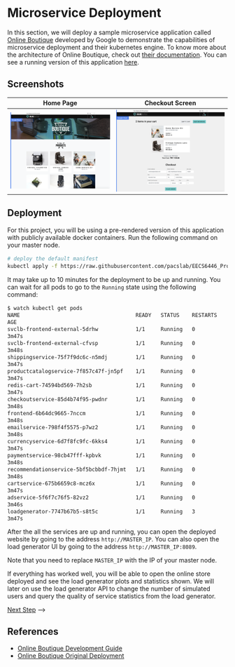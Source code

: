 # Microservice Deployment

In this section, we will deploy a sample microservice application called 
[Online Boutique](https://github.com/GoogleCloudPlatform/microservices-demo/)
developed by Google to demonstrate the capabilities of microservice deployment
and their kubernetes engine. To know more about the architecture of Online Boutique,
check out [their documentation](https://github.com/GoogleCloudPlatform/microservices-demo#architecture). You can see a running version of this application [here](https://onlineboutique.dev/).

## Screenshots

| Home Page                                                                                                         | Checkout Screen                                                                                                    |
| ----------------------------------------------------------------------------------------------------------------- | ------------------------------------------------------------------------------------------------------------------ |
| [![Screenshot of store homepage](./img/online-boutique-frontend-1.png)](./img/online-boutique-frontend-1.png) | [![Screenshot of checkout screen](./img/online-boutique-frontend-2.png)](./img/online-boutique-frontend-2.png) |

## Deployment

For this project, you will be using a pre-rendered version of this application with
publicly available docker containers. Run the following command on your master node. 

```sh
# deploy the default manifest
kubectl apply -f https://raw.githubusercontent.com/pacslab/EECS6446_Project/main/files/online-boutique.yaml
```

It may take up to 10 minutes for the deployment to be up and running. You can
wait for all pods to go to the `Running` state using the following command:

```console
$ watch kubectl get pods
NAME                                     READY   STATUS    RESTARTS   AGE
svclb-frontend-external-5drhw            1/1     Running   0          3m47s
svclb-frontend-external-cfvsp            1/1     Running   0          3m48s
shippingservice-75f7f9dc6c-n5mdj         1/1     Running   0          3m47s
productcatalogservice-7f857c47f-jn5pf    1/1     Running   0          3m47s
redis-cart-74594bd569-7h2sb              1/1     Running   0          3m47s
checkoutservice-85d4b74f95-pwdnr         1/1     Running   0          3m48s
frontend-6b64dc9665-7nccm                1/1     Running   0          3m48s
emailservice-798f4f5575-p7wz2            1/1     Running   0          3m48s
currencyservice-6d7f8fc9fc-6kks4         1/1     Running   0          3m47s
paymentservice-98cb47fff-kpbvk           1/1     Running   0          3m48s
recommendationservice-5bf5bcbbdf-7hjmt   1/1     Running   0          3m48s
cartservice-675b6659c8-mcz6x             1/1     Running   0          3m47s
adservice-5f6f7c76f5-82vz2               1/1     Running   0          3m46s
loadgenerator-7747b67b5-s8t5c            1/1     Running   3          3m47s
```

After the all the services are up and running, you can open the deployed
website by going to the address `http://MASTER_IP`. You can also open
the load generator UI by going to the address `http://MASTER_IP:8089`.

Note that you need to replace `MASTER_IP` with the IP of your master node.

If everything has worked well, you will be able to open the online store
deployed and see the load generator plots and statistics shown. We will later
on use the load generator API to change the number of simulated users and
query the quality of service statistics from the load generator. 

[Next Step](04-loadgenerator.md) -->

## References

- [Online Boutique Development Guide](https://github.com/GoogleCloudPlatform/microservices-demo/blob/master/docs/development-guide.md)
- [Online Boutique Original Deployment](https://raw.githubusercontent.com/GoogleCloudPlatform/microservices-demo/master/release/kubernetes-manifests.yaml)
